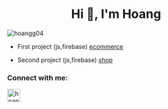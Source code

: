 <h1 align="center">Hi 👋, I'm Hoang</h1>
<p align="left"> <img src="https://komarev.com/ghpvc/?username=hoangg04&label=Profile%20views&color=0e75b6&style=flat" alt="hoangg04" /> </p>

- First project (js,firebase) [ecommerce](https://65edc0c89ed3fb74ee5c8446--transcendent-rabanadas-b04860.netlify.app/)

- Second project (js,firebase) [shop](https://www.ldtshop.shop/)

<h3 align="left">Connect with me:</h3>
<p align="left">
<a href="https://www.leetcode.com/hoangg04" target="blank"><img align="center" src="https://raw.githubusercontent.com/rahuldkjain/github-profile-readme-generator/master/src/images/icons/Social/leet-code.svg" alt="hoangg04" height="30" width="30" /></a>
</p>

